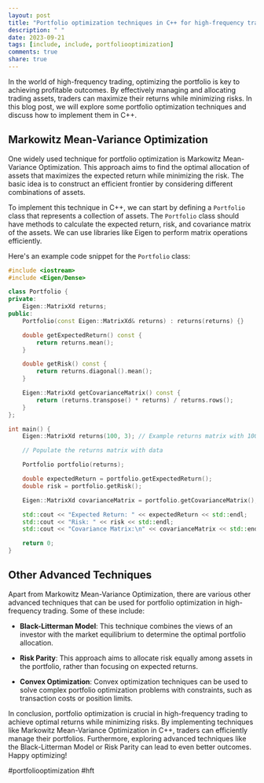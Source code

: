 ```yaml
---
layout: post
title: "Portfolio optimization techniques in C++ for high-frequency trading"
description: " "
date: 2023-09-21
tags: [include, include, portfoliooptimization]
comments: true
share: true
---
```


In the world of high-frequency trading, optimizing the portfolio is key to achieving profitable outcomes. By effectively managing and allocating trading assets, traders can maximize their returns while minimizing risks. In this blog post, we will explore some portfolio optimization techniques and discuss how to implement them in C++.

## Markowitz Mean-Variance Optimization

One widely used technique for portfolio optimization is Markowitz Mean-Variance Optimization. This approach aims to find the optimal allocation of assets that maximizes the expected return while minimizing the risk. The basic idea is to construct an efficient frontier by considering different combinations of assets.

To implement this technique in C++, we can start by defining a `Portfolio` class that represents a collection of assets. The `Portfolio` class should have methods to calculate the expected return, risk, and covariance matrix of the assets. We can use libraries like Eigen to perform matrix operations efficiently.

Here's an example code snippet for the `Portfolio` class:

```cpp
#include <iostream>
#include <Eigen/Dense>

class Portfolio {
private:
    Eigen::MatrixXd returns;
public:
    Portfolio(const Eigen::MatrixXd& returns) : returns(returns) {}

    double getExpectedReturn() const {
        return returns.mean();
    }

    double getRisk() const {
        return returns.diagonal().mean();
    }

    Eigen::MatrixXd getCovarianceMatrix() const {
        return (returns.transpose() * returns) / returns.rows();
    }
};

int main() {
    Eigen::MatrixXd returns(100, 3); // Example returns matrix with 100 samples and 3 assets

    // Populate the returns matrix with data

    Portfolio portfolio(returns);

    double expectedReturn = portfolio.getExpectedReturn();
    double risk = portfolio.getRisk();

    Eigen::MatrixXd covarianceMatrix = portfolio.getCovarianceMatrix();

    std::cout << "Expected Return: " << expectedReturn << std::endl;
    std::cout << "Risk: " << risk << std::endl;
    std::cout << "Covariance Matrix:\n" << covarianceMatrix << std::endl;

    return 0;
}
```

## Other Advanced Techniques

Apart from Markowitz Mean-Variance Optimization, there are various other advanced techniques that can be used for portfolio optimization in high-frequency trading. Some of these include:

- **Black-Litterman Model**: This technique combines the views of an investor with the market equilibrium to determine the optimal portfolio allocation.

- **Risk Parity**: This approach aims to allocate risk equally among assets in the portfolio, rather than focusing on expected returns.

- **Convex Optimization**: Convex optimization techniques can be used to solve complex portfolio optimization problems with constraints, such as transaction costs or position limits.

In conclusion, portfolio optimization is crucial in high-frequency trading to achieve optimal returns while minimizing risks. By implementing techniques like Markowitz Mean-Variance Optimization in C++, traders can efficiently manage their portfolios. Furthermore, exploring advanced techniques like the Black-Litterman Model or Risk Parity can lead to even better outcomes. Happy optimizing!

\#portfoliooptimization #hft